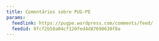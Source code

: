 ```yaml
---
title: Comentários sobre PUG-PE
params:
  feedlink: https://pugpe.wordpress.com/comments/feed/
  feedid: 8fcf2b58a04cf120fed4d87698630f8a
---
```

